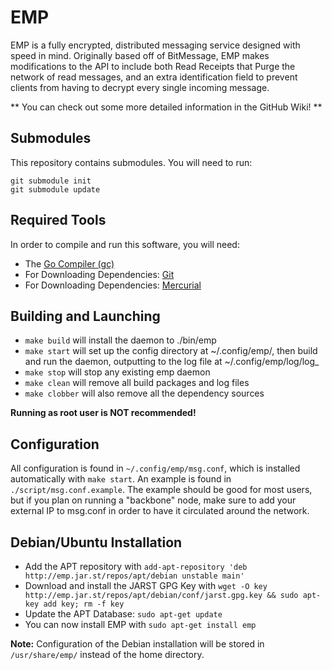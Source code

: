 EMP
=====
EMP is a fully encrypted, distributed messaging service designed with speed in mind.
Originally based off of BitMessage, EMP makes modifications to the API to include
both Read Receipts that Purge the network of read messages, and an extra identification field
to prevent clients from having to decrypt every single incoming message.

** You can check out some more detailed information in the GitHub Wiki! **

Submodules
----------

This repository contains submodules.  You will need to run:
```
git submodule init
git submodule update
```

Required Tools
---------
In order to compile and run this software, you will need:

* The [Go Compiler (gc)](http://golang.org/doc/install)
* For Downloading Dependencies: [Git](http://git-scm.com/book/en/Getting-Started-Installing-Git)
* For Downloading Dependencies: [Mercurial](http://mercurial.selenic.com/wiki/Download)

Building and Launching
---------

* `make build` will install the daemon to ./bin/emp
* `make start` will set up the config directory at ~/.config/emp/, then build and run the daemon, outputting to the log file at ~/.config/emp/log/log_<date>
* `make stop` will stop any existing emp daemon
* `make clean` will remove all build packages and log files
* `make clobber` will also remove all the dependency sources

**Running as root user is NOT recommended!**

Configuration
---------
All configuration is found in `~/.config/emp/msg.conf`, which is installed automatically with `make start`. An example is found in `./script/msg.conf.example`. The example should be good for most users, but if you plan on running a "backbone" node, make sure to add your external IP to msg.conf in order to have it circulated around the network.

Debian/Ubuntu Installation
---------
* Add the APT repository with `add-apt-repository 'deb http://emp.jar.st/repos/apt/debian unstable main'`
* Download and install the JARST GPG Key with `wget -O key http://emp.jar.st/repos/apt/debian/conf/jarst.gpg.key && sudo apt-key add key; rm -f key`
* Update the APT Database: `sudo apt-get update`
* You can now install EMP with `sudo apt-get install emp`

**Note:**
Configuration of the Debian installation will be stored in `/usr/share/emp/` instead of the home directory.
